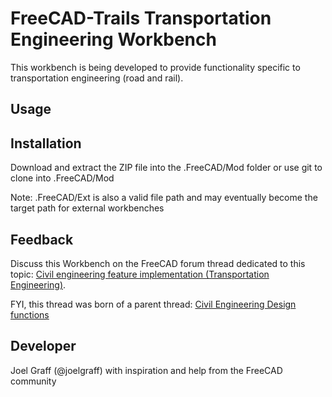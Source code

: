 # FreeCAD-Trails Transportation Engineering Workbench

This workbench is being developed to provide functionality specific to transportation engineering (road and rail).

## Usage 

## Installation

Download and extract the ZIP file into the .FreeCAD/Mod folder or use git to clone into .FreeCAD/Mod

Note:  .FreeCAD/Ext is also a valid file path and may eventually become the target path for external workbenches

## Feedback 
Discuss this Workbench on the FreeCAD forum thread dedicated to this topic: 
[Civil engineering feature implementation (Transportation Engineering)](https://forum.freecadweb.org/viewtopic.php?f=8&t=22277). 

FYI, this thread was born of a parent thread: 
[Civil Engineering Design functions](https://forum.freecadweb.org/viewtopic.php?f=8&t=6973)

## Developer 
Joel Graff (@joelgraff) with inspiration and help from the FreeCAD community
